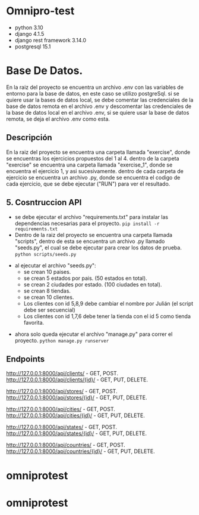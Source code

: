# Omnipro-test

* python 3.10
* django 4.1.5
* django rest framework 3.14.0
* postgresql 15.1

# Base De Datos.

En la raiz del proyecto se encuentra un archivo .env con las variables de entorno para la base de datos, en este caso se
utilizo postgreSql.
si se quiere usar la bases de datos local, se debe comentar las credenciales de la base de datos remota en el archivo
.env y descomentar las credenciales de la base de datos local en el archivo .env,
si se quiere usar la base de datos remota, se deja el archivo .env como esta.



## Descripción

En la raiz del proyecto se encuentra una carpeta llamada "exercise", donde se encuentras los ejercicios propuestos del 1
al 4.
dentro de la carpeta "exercise" se encuentra una carpeta llamada "exercise_1", donde se encuentra el ejercicio 1, y asi
sucesivamente.
dentro de cada carpeta de ejercicio se encuentra un archivo .py, donde se encuentra el codigo de cada ejercicio, que se
debe ejecutar ("RUN") para ver el resultado.



## 5. Cosntruccion API

* se debe ejecutar el archivo "requirements.txt" para instalar las dependencias necesarias para el proyecto.
  `pip install -r requirements.txt`
* Dentro de la raiz del proyecto se encuentra una carpeta llamada "scripts", dentro de esta se encuentra un archivo .py
  llamado "seeds.py", el cual se debe ejecutar para crear los datos de prueba.
  `python scripts/seeds.py`

- al ejecutar el archivo "seeds.py":
    - se crean 10 paises.
    - se crean 5 estados por pais. (50 estados en total).
    - se crean 2 ciudades por estado. (100 ciudades en total).
    - se crean 8 tiendas.
    - se crean 10 clientes.
    - Los clientes con id 5,8,9 debe cambiar el nombre por Julián (el script debe ser secuencial)
    - Los clientes con id 1,7,6 debe tener la tienda con el id 5 como tienda favorita.

* ahora solo queda ejecutar el archivo "manage.py" para correr el proyecto.
  `python manage.py runserver`

[//]: # (subtitulo)

## Endpoints

http://127.0.0.1:8000/api/clients/ - GET, POST.
http://127.0.0.1:8000/api/clients/{id}/ - GET, PUT, DELETE.

http://127.0.0.1:8000/api/stores/ - GET, POST.
http://127.0.0.1:8000/api/stores/{id}/ - GET, PUT, DELETE.

http://127.0.0.1:8000/api/cities/ - GET, POST.
http://127.0.0.1:8000/api/cities/{id}/ - GET, PUT, DELETE.

http://127.0.0.1:8000/api/states/ - GET, POST.
http://127.0.0.1:8000/api/states/{id}/ - GET, PUT, DELETE.

http://127.0.0.1:8000/api/countries/ - GET, POST.
http://127.0.0.1:8000/api/countries/{id}/ - GET, PUT, DELETE.


[//]: # (subtitulo)




# omniprotest
# omniprotest
